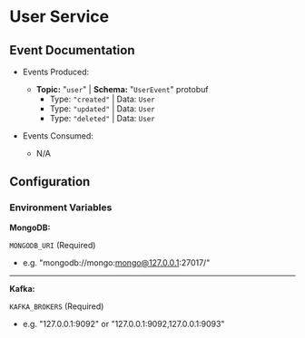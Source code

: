# User Service

## Event Documentation

* Events Produced:
  * **Topic:** "``user``" | **Schema:** "``UserEvent``" protobuf
    * Type: ``"created"`` | Data: ``User``
    * Type: ``"updated"`` | Data: ``User``
    * Type: ``"deleted"`` | Data: ``User``

* Events Consumed:
  * N/A

## Configuration

### Environment Variables

**MongoDB:**

``MONGODB_URI`` (Required)

- e.g. "mongodb://mongo:mongo@127.0.0.1:27017/"

---

**Kafka:**

``KAFKA_BROKERS`` (Required)

- e.g. "127.0.0.1:9092" or "127.0.0.1:9092,127.0.0.1:9093"